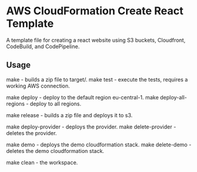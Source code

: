 # AWS CloudFormation Create React Template
A template file for creating a react website using S3 buckets, Cloudfront, CodeBuild, and CodePipeline.

## Usage

make                    - builds a zip file to target/.
make test               - execute the tests, requires a working AWS connection.

make deploy             - deploy to the default region eu-central-1.
make deploy-all-regions - deploy to all regions.

make release            - builds a zip file and deploys it to s3.

make deploy-provider    - deploys the provider.
make delete-provider    - deletes the provider.

make demo               - deploys the demo cloudformation stack.
make delete-demo        - deletes the demo cloudformation stack.

make clean              - the workspace.
